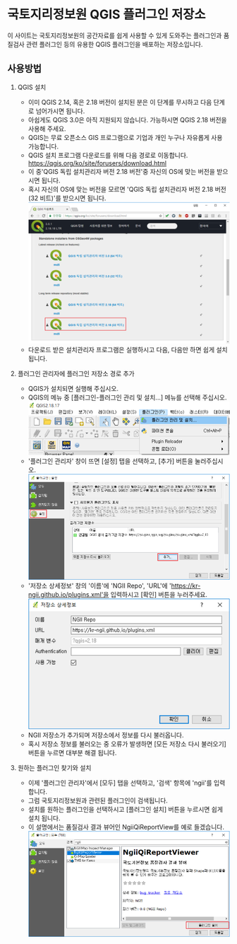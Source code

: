 # 국토지리정보원 QGIS 플러그인 저장소
이 사이트는 국토지리정보원의 공간자료를 쉽게 사용할 수 있게 도와주는 플러그인과 품질검사 관련 플러그인 등의 유용한 QGIS 플러그인을 배포하는 저장소입니다.

## 사용방법
1. QGIS 설치
   - 이미 QGIS 2.14, 혹은 2.18 버전이 설치된 분은 이 단계를 무시하고 다음 단계로 넘어가시면 됩니다.
   - 아쉽게도 QGIS 3.0은 아직 지원되지 않습니다. 가능하시면 QGIS 2.18 버전을 사용해 주세요.
   - QGIS는 무료 오픈소스 GIS 프로그램으로 기업과 개인 누구나 자유롭게 사용 가능합니다.
   - QGIS 설치 프로그램 다운로드를 위해 다음 경로로 이동합니다. https://qgis.org/ko/site/forusers/download.html
   - 이 중'QGIS 독립 설치관리자 버전 2.18 버전'중 자신의 OS에 맞는 버전을 받으시면 됩니다.
   - 혹시 자신의 OS에 맞는 버전을 모르면 'QGIS 독립 설치관리자 버전 2.18 버전(32 비트)'를 받으시면 됩니다.
   ![QGIS 다운로드 화면](./images/1_download.png)
   - 다운로드 받은 설치관리자 프로그램은 실행하시고 다음, 다음만 하면 쉽게 설치됩니다.

2. 플러그인 관리자에 플러그인 저장소 경로 추가
   - QGIS가 설치되면 실행해 주십시오.
   - QGIS의 메뉴 중 [플러그인-플러그인 관리 및 설치...] 메뉴를 선택해 주십시오.
   ![QGIS 플러그인 관리자 실행](./images/2_menu.png)
   - '플러그인 관리자' 창이 뜨면 [설정] 탭을 선택하고, [추가] 버튼을 눌러주십시오.
   ![추가버튼 선택](./images/2_add_button.png)
   - '저장소 상세정보' 창의 '이름'에 'NGII Repo', 'URL'에 'https://kr-ngii.github.io/plugins.xml'을 입력하시고 [확인] 버튼을 누러주세요.
   ![상세정보 입력](./images/2_fill_info.png)
   - NGII 저장소가 추가되며 저장소에서 정보를 다시 불러옵니다.
   - 혹시 저장소 정보를 불러오는 중 오류가 발생하면 [모든 저장소 다시 불러오기] 버튼을 누르면 대부분 해결 됩니다.

3. 원하는 플러그인 찾기와 설치
   - 이제 '플러그인 관리자'에서 [모두] 탭을 선택하고, '검색' 항목에 'ngii'를 입력합니다.
   - 그럼 국토지리정보원과 관련된 플러그인이 검색됩니다.
   - 설치를 원하는 플러그인을 선택하시고 [플러그인 설치] 버튼을 누르시면 쉽게 설치 됩니다.
   - 이 설명에서는 품질검사 결과 뷰어인 NgiiQiReportView를 예로 들겠습니다.
   ![NGII 플러그인들](./images/3_ngii_plugins.png)

